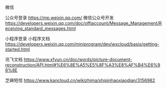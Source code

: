 微信

公众号登录 https://mp.weixin.qq.com/
微信公众号开发 https://developers.weixin.qq.com/doc/offiaccount/Message_Management/Receiving_standard_messages.html

小程序登录
小程序文档 https://developers.weixin.qq.com/miniprogram/dev/wxcloud/basis/getting-started.html

讯飞文档
https://www.xfyun.cn/doc/words/picture-document-reconstruction/API.html#%E6%8E%A5%E5%8F%A3%E8%AF%B4%E6%98%8E

芝麻短信
https://www.kancloud.cn/wikizhima/shipinhaoxiaodian/3156982